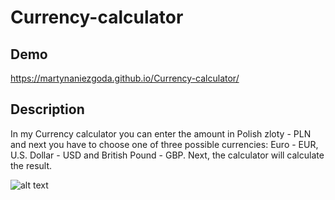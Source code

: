 # Currency-calculator

## Demo 
https://martynaniezgoda.github.io/Currency-calculator/

## Description
In my Currency calculator you can enter the amount in Polish zloty - PLN and next you have to choose one of three possible currencies: Euro - EUR, U.S. Dollar - USD and British Pound - GBP. Next, the calculator will calculate the result.

![alt text](https://github.com/MartynaNiezgoda/Currency-calculator/blob/main/images/river.jpgraw=true)
